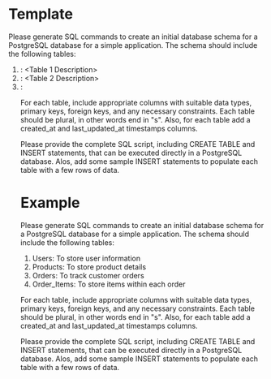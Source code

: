 # Template
Please generate SQL commands to create an initial database schema for a PostgreSQL database for a simple application. The schema should include the following tables:

1. <Table1s>: <Table 1 Description>
2. <Table2s>: <Table 2 Description>
3. <TableNs>: <Table N Description>

For each table, include appropriate columns with suitable data types, primary keys, foreign keys, and any necessary constraints. Each table should be plural, in other words end in "s". Also, for each table add a created_at and last_updated_at timestamps columns. 

Please provide the complete SQL script, including CREATE TABLE and INSERT statements, that can be executed directly in a PostgreSQL database. Alos, add some sample INSERT statements to populate each table with a few rows of data.

# Example
Please generate SQL commands to create an initial database schema for a PostgreSQL database for a simple application. The schema should include the following tables:

1. Users: To store user information
2. Products: To store product details
3. Orders: To track customer orders
4. Order_Items: To store items within each order

For each table, include appropriate columns with suitable data types, primary keys, foreign keys, and any necessary constraints. Each table should be plural, in other words end in "s". Also, for each table add a created_at and last_updated_at timestamps columns. 

Please provide the complete SQL script, including CREATE TABLE and INSERT statements, that can be executed directly in a PostgreSQL database. Alos, add some sample INSERT statements to populate each table with a few rows of data.

